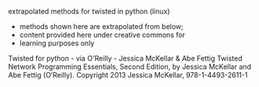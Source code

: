 extrapolated methods for twisted in python (linux)
- methods shown here are extrapolated from below;
- content provided here under creative commons for
- learning purposes only

Twisted for python - via O'Reilly - Jessica McKellar & Abe Fettig
Twisted Network Programming Essentials, Second Edition, by Jessica 
McKellar and Abe Fettig (O’Reilly). Copyright 2013 Jessica McKellar, 
978-1-4493-2611-1
